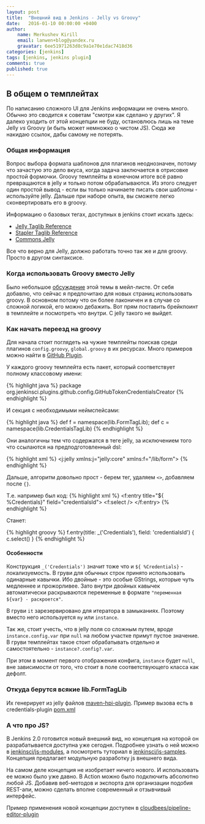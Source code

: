 ```yaml
---
layout: post
title:  "Внешний вид в Jenkins - Jelly vs Groovy"
date:   2016-01-10 00:00:00 +0400
author:
    name: Merkushev Kirill
    email: lanwen+blog@yandex.ru
    gravatar: 6ee51971263d8c9a1e70e1dac7418d36
categories: [jenkins]
tags: [jenkins, jenkins plugin]
comments: true
published: true
---
```


## В общем о темплейтах

По написанию сложного UI для Jenkins информации не очень много. Обычно это сводится к советам "смотри как сделано у других".
Я далеко уходить от этой концепции не буду, остановлюсь лишь на теме Jelly *vs* Groovy (и быть может немножко о чистом JS). 
Сюда же накидаю ссылок, дабы самому не потерять.

### Общая информация

Вопрос выбора формата шаблонов для плагинов неоднозначен, потому что зачастую это дело вкуса, 
когда задача заключается в отрисовке простой формочки. Groovy темплейты в конечном итоге всё равно превращаются в jelly и только потом 
обрабатываются. Из этого следует один простой вывод - если вы только начинаете писать свои шаблоны - используйте jelly. 
Дальше при наборе опыта, вы сможете легко сконвертировать его в groovy.

Информацию о базовых тегах, доступных в jenkins стоит искать здесь:

- [Jelly Taglib Reference](http://reports.jenkins.io/reports/core-taglib/jelly-taglib-ref.html)
- [Stapler Taglib Reference](http://stapler.kohsuke.org/jelly-taglib-ref.html)
- [Commons Jelly](http://commons.apache.org/proper/commons-jelly/tags.html)

Все что верно для Jelly, должно работать точно так же и для groovy. Просто в другом синтаксисе. 

### Когда использовать Groovy вместо Jelly

Было небольшое [обсуждение](https://groups.google.com/forum/#!topic/jenkinsci-dev/n4Xw9pq2fl8) этой темы в мейл-листе. 
От себя добавлю, что сейчас я предпочитаю для новых страниц использовать groovy. В основном потому что он более лаконичен и 
в случае со сложной логикой, его можно дебажить. Вот прям поставить брейкпоинт в темплейте и посмотреть что внутри.
С jelly такого не выйдет.

### Как начать переезд на groovy

Для начала стоит поглядеть на чужие темплейты поискав среди плагинов `config.groovy`, `global.groovy` в их ресурсах. 
Много примеров можно найти в [GitHub Plugin](https://github.com/jenkinsci/github-plugin/tree/master/src/main/resources).

У каждого groovy темплейта есть пакет, который соответствует полному классовому имени:

{% highlight java %}
package org.jenkinsci.plugins.github.config.GitHubTokenCredentialsCreator
{% endhighlight %}

И секция с необходимыми неймспейсами:

{% highlight java %}
def f = namespace(lib.FormTagLib);
def c = namespace(lib.CredentialsTagLib)
{% endhighlight %}

Они аналогичны тем что содержатся в теге jelly, за исключением того что ссылаются на предподготовленный dsl:

{% highlight xml %}
<j:jelly xmlns:j="jelly:core" xmlns:f="/lib/form">
{% endhighlight %}

Дальше, алгоритм довольно прост - берем тег, удаляем `<>`, добавляем после `{}`.

Т.е. например был код:
{% highlight xml %}
<f:entry title="${ %Credentials}" field="credentialsId">
        <f:select />
</f:entry>
{% endhighlight %}

Станет:

{% highlight groovy %}
f.entry(title: _('Credentials'), field: 'credentialsId') {
    c.select()
}
{% endhighlight %}

#### Особенности

Конструкция `_('Credentials')` значит тоже что и `${ %Credentials}` - локализуемость. В груви для обычных строк принято 
использовать одинарные кавычки. Ибо двойные - это особые GStrings, которые чуть медленнее и прожорливее. Зато внутри двойных 
кавычек автоматически раскрываются переменные в формате `"переменная ${var} - раскроется"`.

В груви `it` зарезервировано для итератора в замыканиях. Поэтому вместо него используется `my` или `instance`. 

Так же, стоит учесть, что в jelly поля со сложным путем, вроде `instance.config.var` при `null` на любом участке примут пустое значение.
В груви темплейтах такое стоит обрабатывать отдельно и самостоятельно - `instance?.config?.var`. 

При этом в момент первого отображения конфига, `instance` будет `null`, 
вне зависимости от того, что стоит в поле соответствующего класса как дефолт.

### Откуда берутся всякие lib.FormTagLib

Их генерирует из jelly файлов [maven-hpi-plugin](https://github.com/jenkinsci/maven-hpi-plugin/blob/master/src/main/java/org/jenkinsci/maven/plugins/hpi/TagLibInterfaceGeneratorMojo.java).
Пример вызова есть в credentials-plugin [pom.xml](https://github.com/jenkinsci/credentials-plugin/blob/master/pom.xml#L179-L195)

### А что про JS?

В Jenkins 2.0 готовится новый внешний вид, но концепция на которой он разрабатывается доступна уже сегодня. 
Подробнее узнать о ней можно в [jenkinsci/js-modules](https://github.com/jenkinsci/js-modules), а посмотреть туториал в 
[jenkinsci/js-samples](https://github.com/jenkinsci/js-samples). Концепция предлагает модульную разработку js внешнего вида.

На самом деле концепция не изобретает ничего нового. И использовать ее можно было уже давно. В Action можно было подключить абсолютно 
любой JS. Добавив веб-методов и экспорта для организации подобия REST-апи, можно сделать вполне современный и отзывчивый интерфейс.

Пример применения новой концепции доступен в [cloudbees/pipeline-editor-plugin](https://github.com/cloudbees/pipeline-editor-plugin)
 
